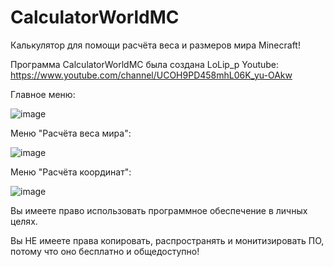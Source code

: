 # CalculatorWorldMC
Калькулятор для помощи расчёта веса и размеров мира Minecraft!

Программа CalculatorWorldMC была создана LoLip_p 
Youtube: https://www.youtube.com/channel/UCOH9PD458mhL06K_yu-OAkw

Главное меню:
 
![image](https://user-images.githubusercontent.com/95537683/212331049-0eacb6d4-d7a9-4cfd-9351-d80c49e91a09.png)

Меню "Расчёта веса мира":
 
![image](https://user-images.githubusercontent.com/95537683/212331133-e7aebce3-1f54-4bfc-9aef-3b5cf456ffc2.png)
 
Меню "Расчёта координат":
 
![image](https://user-images.githubusercontent.com/95537683/212331174-c20adcea-3c58-424a-a44e-c03eb477759e.png)
 
Вы имеете право использовать программное обеспечение в личных целях.

Вы НЕ имеете права копировать, распространять и монитизировать ПО,
потому что оно бесплатно и общедоступно!
